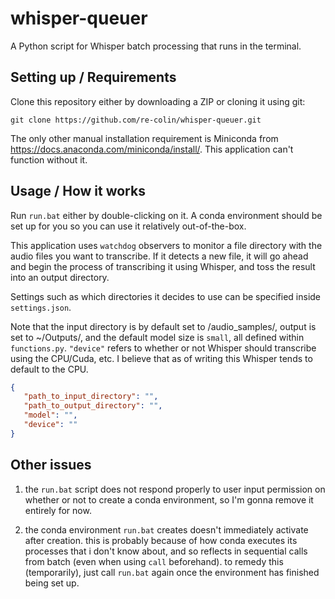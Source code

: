 # whisper-queuer
A Python script for Whisper batch processing that runs in the terminal.

## Setting up / Requirements
Clone this repository either by downloading a ZIP or cloning it using git:

~~~ shell
git clone https://github.com/re-colin/whisper-queuer.git
~~~

The only other manual installation requirement is Miniconda from https://docs.anaconda.com/miniconda/install/. This application can't function without it.

## Usage / How it works
Run `run.bat` either by double-clicking on it. A conda environment should be set up for you so you can use it relatively out-of-the-box.

This application uses `watchdog` observers to monitor a file directory with the audio files you want to transcribe. If it detects a new file, it will go ahead and begin the process of transcribing it using Whisper, and toss the result into an output directory.

Settings such as which directories it decides to use can be specified inside `settings.json`. 

Note that the input directory is by default set to /audio_samples/, output is set to ~/Outputs/, and the default model size is `small`, all defined within `functions.py`. 
`"device"` refers to whether or not Whisper should transcribe using the CPU/Cuda, etc. I believe that as of writing this Whisper tends to default to the CPU.

~~~ json
{
   "path_to_input_directory": "",
   "path_to_output_directory": "",
   "model": "",
   "device": ""
}
~~~

## Other issues

1. the `run.bat` script does not respond properly to user input permission on whether or not to create a conda environment, so I'm gonna remove it entirely for now.

2. the conda environment `run.bat` creates doesn't immediately activate after creation. this is probably because of how conda executes its processes that i don't know about, and so reflects in sequential calls from batch (even when using `call` beforehand). to remedy this (temporarily), just call `run.bat` again once the environment has finished being set up.

